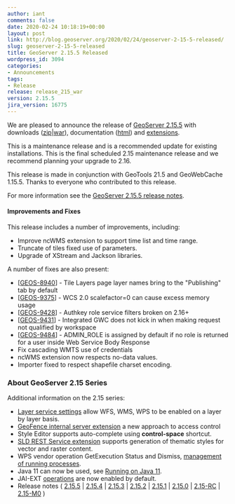 ```yaml
---
author: iant
comments: false
date: 2020-02-24 10:18:19+00:00
layout: post
link: http://blog.geoserver.org/2020/02/24/geoserver-2-15-5-released/
slug: geoserver-2-15-5-released
title: GeoServer 2.15.5 Released
wordpress_id: 3094
categories:
- Announcements
tags:
- Release
release: release_215_war
version: 2.15.5
jira_version: 16775
---
```





We are pleased to announce the release of [GeoServer 2.15.5](http://geoserver.org/release/2.15.5/) with downloads ([zip](https://sourceforge.net/projects/geoserver/files/GeoServer/2.15.5/geoserver-2.15.5-bin.zip/download)|[war](https://sourceforge.net/projects/geoserver/files/GeoServer/2.15.5/geoserver-2.15.5-war.zip/download)), documentation ([html](https://sourceforge.net/projects/geoserver/files/GeoServer/2.15.5/geoserver-2.15.5-htmldoc.zip/download)) and [extensions](https://sourceforge.net/projects/geoserver/files/GeoServer/2.15.5/extensions/).







This is a maintenance release and is a recommended update for existing installations. This is the final scheduled 2.15 maintenance release and we recommend planning your upgrade to 2.16.







This release is made in conjunction with GeoTools 21.5 and GeoWebCache 1.15.5. Thanks to everyone who contributed to this release.







For more information see the [GeoServer 2.15.5 release notes](https://osgeo-org.atlassian.net/secure/ReleaseNote.jspa?projectId=10000&version=16775).







#### Improvements and Fixes







This release includes a number of improvements, including:







  * Improve ncWMS extension to support time list and time range.
  * Truncate of tiles fixed use of parameters.
  * Upgrade of XStream and Jackson libraries.






A number of fixes are also present:







  * [[GEOS-8940](https://osgeo-org.atlassian.net/browse/GEOS-8940)] - Tile Layers page layer names bring to the "Publishing" tab by default
  * [[GEOS-9375](https://osgeo-org.atlassian.net/browse/GEOS-9375)] - WCS 2.0 scalefactor=0 can cause excess memory usage
  * [[GEOS-9428](https://osgeo-org.atlassian.net/browse/GEOS-9428)] - Authkey role service filters broken on 2.16+
  * [[GEOS-9431](https://osgeo-org.atlassian.net/browse/GEOS-9431)] - Integrated GWC does not kick in when making request not qualified by workspace
  * [[GEOS-9484](https://osgeo-org.atlassian.net/browse/GEOS-9484)] - ADMIN_ROLE is assigned by default if no role is returned for a user inside Web Service Body Response
  * Fix cascading WMTS use of credentials
  * ncWMS extension now respects no-data values.
  * Importer fixed to respect shapefile charset encoding.






### About GeoServer 2.15 Series

Additional information on the 2.15 series:

* [Layer service settings](https://docs.geoserver.org/latest/en/user/data/webadmin/layers.html#services-settings) allow WFS, WMS, WPS to be enabled on a layer by layer basis.
* [GeoFence internal server extension](https://docs.geoserver.org/latest/en/user/extensions/geofence-server/index.html) a new approach to access control
* Style Editor supports auto-complete using **control-space** shortcut.
* [SLD REST Service extension](https://docs.geoserver.org/latest/en/user/extensions/sldservice/index.html) supports generation of thematic styles for vector and raster content.
* WPS vendor operation GetExecution Status and Dismiss, [management of running processes](https://docs.geoserver.org/latest/en/user/services/wps/operations.html).
* Java 11 can now be used, see [Running on Java 11](https://docs.geoserver.org/latest/en/user/production/java.html#running-on-java-11).
* JAI-EXT [operations](https://docs.geoserver.org/latest/en/user/configuration/image_processing/index.html#jai-ext) are now enabled by default.
* Release notes ( [2.15.5](https://osgeo-org.atlassian.net/secure/ReleaseNote.jspa?projectId=10000&version=16775) \| [2.15.4](https://osgeo-org.atlassian.net/secure/ReleaseNote.jspa?projectId=10000&version=16771) \| [2.15.3](https://osgeo-org.atlassian.net/secure/ReleaseNote.jspa?projectId=10000&version=16761) \| [2.15.2](https://osgeo-org.atlassian.net/secure/ReleaseNote.jspa?projectId=10000&version=16757) \| [2.15.1](https://osgeo-org.atlassian.net/secure/ReleaseNote.jspa?projectId=10000&version=16753) \| [2.15.0](https://osgeo-org.atlassian.net/jira/secure/ReleaseNote.jspa?projectId=10000&version=16736) \| [2.15-RC](https://osgeo-org.atlassian.net/jira/secure/ReleaseNote.jspa?projectId=10000&version=16740) \| [2.15-M0](https://osgeo-org.atlassian.net/jira/secure/ReleaseNote.jspa?projectId=10000&version=16746) )

